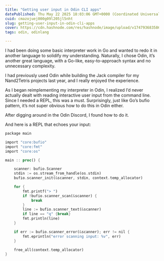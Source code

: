 ```yaml
---
title: "Getting user input in Odin CLI apps"
datePublished: Thu May 22 2025 18:03:06 GMT+0000 (Coordinated Universal Time)
cuid: cmazojuej000g09l205jl5nht
slug: getting-user-input-in-odin-cli-apps
cover: https://cdn.hashnode.com/res/hashnode/image/upload/v1747936835864/5e08a487-31f5-46df-81d4-24136108d94c.png
tags: odin, odinlang

---
```


I had been doing some basic interpreter work in Go and wanted to redo it in another language to solidify my understanding. Naturally, I chose Odin, it’s another great language, with a Go-like, easy-to-approach syntax and no unnecessary complexity.

I had previously used Odin while building the Jack compiler for my Nand2Tetris projects last year, and I really enjoyed the experience.

As I began reimplementing my interpreter in Odin, I realized I’d never actually dealt with reading interactive user input from the command line. Since I needed a REPL, this was a must. Surprisingly, just like Go’s bufio pattern, it’s not super obvious how to do this in Odin either.

After digging around in the Odin Discord, I found how to do it.

And here is a REPL that echoes your input:

```rust
package main

import "core:bufio"
import "core:fmt"
import "core:os"

main :: proc() {

	scanner: bufio.Scanner
	stdin := os.stream_from_handle(os.stdin)
	bufio.scanner_init(&scanner, stdin, context.temp_allocator)

	for {
		fmt.printf("> ")
		if !bufio.scanner_scan(&scanner) {
			break
		}
		line := bufio.scanner_text(&scanner)
		if line == "q" {break}
		fmt.println(line)
	}

	if err := bufio.scanner_error(&scanner); err != nil {
		fmt.eprintln("error scanning input: %v", err)
	}

	free_all(context.temp_allocator)
}
```